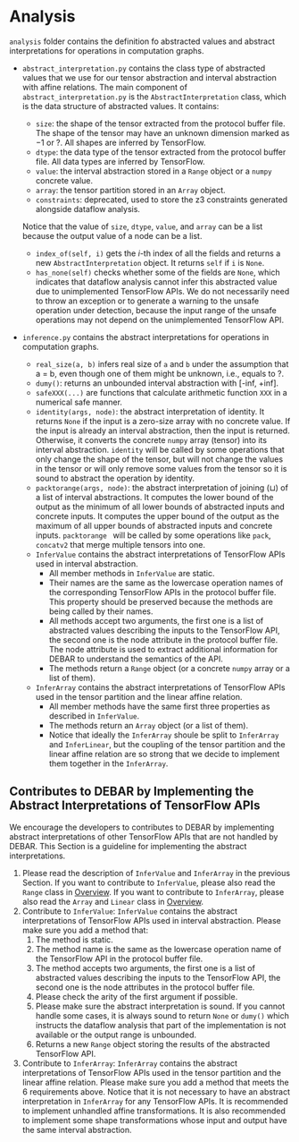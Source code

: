 # Analysis

`analysis` folder contains the definition fo abstracted values and abstract interpretations for operations in computation graphs.

* `abstract_interpretation.py` contains the class type of abstracted values that we use for our tensor abstraction and interval abstraction with affine relations.
  The main component of `abstract_interpretation.py` is the `AbstractInterpretation` class, which is the data structure of abstracted values. It contains:

  * `size`: the shape of the tensor extracted from the protocol buffer file. The shape of the tensor may have an unknown dimension marked as $-1$ or ?. All shapes are inferred by TensorFlow.
  * `dtype`: the data type of the tensor extracted from the protocol buffer file. All data types are inferred by TensorFlow.
  * `value`: the interval abstraction stored in a `Range` object or a `numpy` concrete value.
  * `array`: the tensor partition stored in an `Array` object.
  * `constraints`: deprecated, used to store the z3 constraints generated alongside dataflow analysis.

  Notice that the value of `size`,  `dtype`, `value`, and `array` can be a list because the output value of a node can be a list. 

  * `index_of(self, i)` gets the $i$-th index of all the fields and returns a new `AbstractInterpretation` object. It returns `self` if `i` is `None`.
  * `has_none(self)` checks whether some of the fields are `None`, which indicates that dataflow analysis cannot infer this abstracted value due to unimplemented TensorFlow APIs. We do not necessarily need to throw an exception or to generate a warning to the unsafe operation under detection, because the input range of the unsafe operations may not depend on the unimplemented TensorFlow API.

* `inference.py` contains the abstract interpretations for operations in computation graphs. 

  * `real_size(a, b)` infers real size of `a` and `b` under the assumption that a = b, even though one of them might be unknown, i.e., equals to ?.
  * `dumy()`: returns an unbounded interval abstraction with [-inf, +inf].
  * `safeXXX(...)` are functions that calculate arithmetic function `XXX` in a numerical safe manner. 
  * `identity(args, node)`: the abstract interpretation of identity. It returns `None` if the input is a zero-size array with no concrete value. If the input is already an interval abstraction, then the input is returned. Otherwise, it converts the concrete `numpy` array (tensor) into its interval abstraction. `identity` will be called by some operations that only change the shape of the tensor, but will not change the values in the tensor or will only remove some values from the tensor so it is sound to abstract the operation by identity.
  * `packtorange(args, node)`: the abstract interpretation of joining ($\sqcup$) of a list of interval abstractions. It computes the lower bound of the output as the minimum of all lower bounds of abstracted inputs and concrete inputs. It computes the upper bound of the output as the maximum of all upper bounds of abstracted inputs and concrete inputs. `packtorange ` will be called by some operations like `pack`, `concatv2` that merge multiple tensors into one.
  * `InferValue` contains the abstract interpretations of TensorFlow APIs used in interval abstraction.
    * All member methods in `InferValue` are static. 
    * Their names are the same as the lowercase operation names of the corresponding TensorFlow APIs in the protocol buffer file. This property should be preserved because the methods are being called by their names.
    * All methods accept two arguments, the first one is a list of abstracted values describing the inputs to the TensorFlow API, the second one is the node attribute in the protocol buffer file. The node attribute is used to extract additional information for DEBAR to understand the semantics of the API.
    * The methods return a `Range` object (or a concrete `numpy` array or a list of them).
  * `InferArray` contains the abstract interpretations of TensorFlow APIs used in the tensor partition and the linear affine relation.
    * All member methods have the same first three properties as described in `InferValue`.
    * The methods return an `Array` object (or a list of them).
    * Notice that ideally the `InferArray` shoule be split to `InferArray` and `InferLinear`, but the coupling of the tensor partition and the linear affine relation are so strong that we decide to implement them together in the `InferArray`.   

## Contributes to DEBAR by Implementing the Abstract Interpretations of TensorFlow APIs

We encourage the developers to contributes to DEBAR by implementing abstract interpretations of other TensorFlow APIs that are not handled by DEBAR. This Section is a guideline for implementing the abstract interpretations.

1. Please read the description of `InferValue` and `InferArray` in the previous Section. If you want to contribute to `InferValue`, please also read the `Range` class in [Overview](./overview.md). If you want to contribute to `InferArray`, please also read the `Array` and `Linear` class in  [Overview](./overview.md).
2. Contribute to `InferValue`: `InferValue` contains the abstract interpretations of TensorFlow APIs used in interval abstraction. Please make sure you add a method that:
   1. The method is static.
   2. The method name is the same as the lowercase operation name of the TensorFlow API in the protocol buffer file.
   3. The method accepts two arguments, the first one is a list of abstracted values describing the inputs to the TensorFlow API, the second one is the node attributes in the protocol buffer file.
   4. Please check the arity of the first argument if possible.
   5. Please make sure the abstract interpretation is sound. If you cannot handle some cases, it is always sound to return `None` or `dumy()` which instructs the dataflow analysis that part of the implementation is not available or the output range is unbounded.
   6. Returns a new `Range` object storing the results of the abstracted TensorFlow API.
3. Contribute to `InferArray`: `InferArray` contains the abstract interpretations of TensorFlow APIs used in the tensor partition and the linear affine relation. Please make sure you add a method that meets the 6 requirements above.
   Notice that it is not necessary to have an abstract interpretation in `InferArray` for any TensorFlow APIs. It is recommended to implement unhandled affine transformations. It is also recommended to implement some shape transformations whose input and output have the same interval abstraction. 

